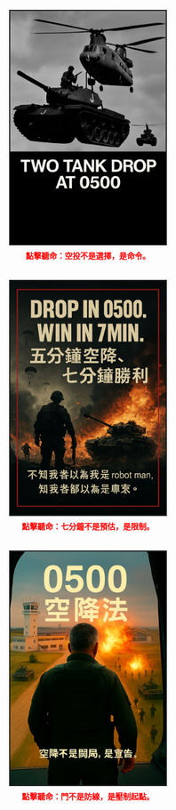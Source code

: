 <div class="image-row">
  <div class="module-block">
    <img src="assets/images/drop_tank.jpg" alt="Drop Tank" class="module" onclick="playAudio('tank_drop_story')">
    <audio id="tank_drop_story" src="assets/audio/tank_drop_story.mp3"></audio>
    <p class="voice-hint">點擊聽命：空投不是選擇，是命令。</p>
  </div>
  <div class="module-block">
    <img src="assets/images/win_7min.jpg" alt="Win in 7min" class="module" onclick="playAudio('win_7min_story')">
    <audio id="win_7min_story" src="assets/audio/win_7min.story.mp3"></audio>
    <p class="voice-hint">點擊聽命：七分鐘不是預估，是限制。</p>
  </div>
  <div class="module-block">
    <img src="assets/images/fight_door.jpg" alt="Fight Door" class="module" onclick="playAudio('fight_door_story')">
    <audio id="fight_door_story" src="assets/audio/fight_door.story.mp3"></audio>
    <p class="voice-hint">點擊聽命：門不是防線，是壓制起點。</p>
  </div>
</div>

<style>
.image-row {
  display: flex;
  justify-content: center;
  gap: 20px;
  margin: 30px 0;
  flex-wrap: wrap;
}
.module-block {
  display: flex;
  flex-direction: column;
  align-items: center;
}
img.module {
  width: 280px;
  max-width: 45vw;
  height: auto;
  border: 2px solid #222;
  cursor: pointer;
  transition: border 0.2s ease;
}
img.module:hover {
  border-color: #ff0000;
}
.voice-hint {
  font-size: 14px;
  color: #ff0000;
  margin-top: 8px;
  text-align: center;
  font-weight: bold;
}
</style>

<script>
function playAudio(id) {
  const audio = document.getElementById(id);
  if (audio) {
    audio.currentTime = 0;
    audio.play();
  }
}
</script>